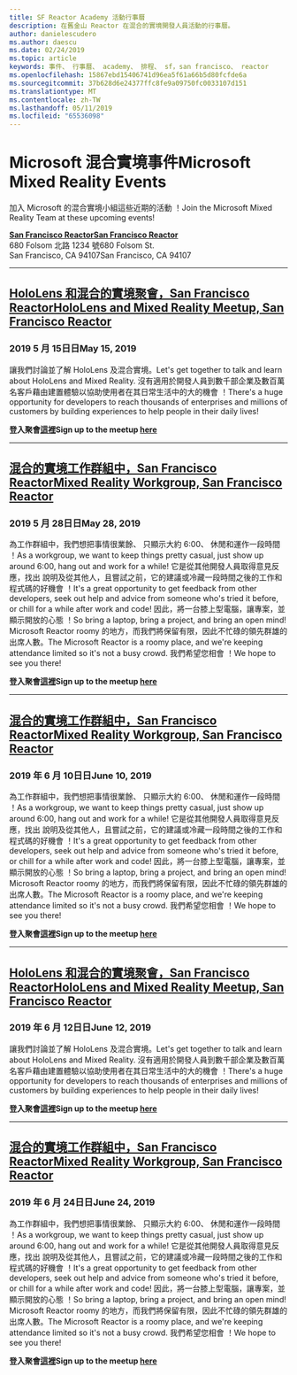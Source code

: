 ```yaml
---
title: SF Reactor Academy 活動行事曆
description: 在舊金山 Reactor 在混合的實境開發人員活動的行事曆。
author: danielescudero
ms.author: daescu
ms.date: 02/24/2019
ms.topic: article
keywords: 事件、 行事曆、 academy、 排程、 sf，san francisco、 reactor
ms.openlocfilehash: 15867ebd15406741d96ea5f61a66b5d80fcfde6a
ms.sourcegitcommit: 37b628d6e24377ffc8fe9a09750fc0033107d151
ms.translationtype: MT
ms.contentlocale: zh-TW
ms.lasthandoff: 05/11/2019
ms.locfileid: "65536098"
---
```

# <a name="microsoft-mixed-reality-events"></a><span data-ttu-id="d610f-104">Microsoft 混合實境事件</span><span class="sxs-lookup"><span data-stu-id="d610f-104">Microsoft Mixed Reality Events</span></span>

<span data-ttu-id="d610f-105">加入 Microsoft 的混合實境小組這些近期的活動 ！</span><span class="sxs-lookup"><span data-stu-id="d610f-105">Join the Microsoft Mixed Reality Team at these upcoming events!</span></span>

<span data-ttu-id="d610f-106">**[San Francisco Reactor](https://developer.microsoft.com/reactor/#ReactorSF)**</span><span class="sxs-lookup"><span data-stu-id="d610f-106">**[San Francisco Reactor](https://developer.microsoft.com/reactor/#ReactorSF)**</span></span><br>
<span data-ttu-id="d610f-107">680 Folsom 北路 1234 號</span><span class="sxs-lookup"><span data-stu-id="d610f-107">680 Folsom St.</span></span><br>
<span data-ttu-id="d610f-108">San Francisco, CA 94107</span><span class="sxs-lookup"><span data-stu-id="d610f-108">San Francisco, CA 94107</span></span>



---
## <a name="hololens-and-mixed-reality-meetup-san-francisco-reactorhttpsemea01safelinksprotectionoutlookcomurlhttps3a2f2fwwwmeetupcom2fhololens-mr2fdata027c017cdaescu40microsoftcom7ca8ddee063b7949a9992308d6903e62b07c72f988bf86f141af91ab2d7cd011db477c17c07c636854994961074327sdata082fhayyghofjc63hqaeb0bju4wv8jph2bscd2fgihkmog3dreserved0"></a><span data-ttu-id="d610f-109">**[HoloLens 和混合的實境聚會，San Francisco Reactor](https://emea01.safelinks.protection.outlook.com/?url=https%3A%2F%2Fwww.meetup.com%2Fhololens-mr%2F&data=02%7C01%7Cdaescu%40microsoft.com%7Ca8ddee063b7949a9992308d6903e62b0%7C72f988bf86f141af91ab2d7cd011db47%7C1%7C0%7C636854994961074327&sdata=08%2FHAyYghOFJC63HQAeb0bJU4Wv8JPH%2BSCD%2FgIhkMog%3D&reserved=0)**</span><span class="sxs-lookup"><span data-stu-id="d610f-109">**[HoloLens and Mixed Reality Meetup, San Francisco Reactor](https://emea01.safelinks.protection.outlook.com/?url=https%3A%2F%2Fwww.meetup.com%2Fhololens-mr%2F&data=02%7C01%7Cdaescu%40microsoft.com%7Ca8ddee063b7949a9992308d6903e62b0%7C72f988bf86f141af91ab2d7cd011db47%7C1%7C0%7C636854994961074327&sdata=08%2FHAyYghOFJC63HQAeb0bJU4Wv8JPH%2BSCD%2FgIhkMog%3D&reserved=0)**</span></span>
### <a name="may-15-2019"></a><span data-ttu-id="d610f-110">2019 5 月 15日日</span><span class="sxs-lookup"><span data-stu-id="d610f-110">May 15, 2019</span></span>
<span data-ttu-id="d610f-111">讓我們討論並了解 HoloLens 及混合實境。</span><span class="sxs-lookup"><span data-stu-id="d610f-111">Let's get together to talk and learn about HoloLens and Mixed Reality.</span></span> <span data-ttu-id="d610f-112">沒有適用於開發人員到數千部企業及數百萬名客戶藉由建置體驗以協助使用者在其日常生活中的大的機會 ！</span><span class="sxs-lookup"><span data-stu-id="d610f-112">There's a huge opportunity for developers to reach thousands of enterprises and millions of customers by building experiences to help people in their daily lives!</span></span>

<span data-ttu-id="d610f-113">**登入聚會[這裡](https://emea01.safelinks.protection.outlook.com/?url=https%3A%2F%2Fwww.meetup.com%2Fhololens-mr%2F&data=02%7C01%7Cdaescu%40microsoft.com%7Ca8ddee063b7949a9992308d6903e62b0%7C72f988bf86f141af91ab2d7cd011db47%7C1%7C0%7C636854994961074327&sdata=08%2FHAyYghOFJC63HQAeb0bJU4Wv8JPH%2BSCD%2FgIhkMog%3D&reserved=0)**</span><span class="sxs-lookup"><span data-stu-id="d610f-113">**Sign up to the meetup [here](https://emea01.safelinks.protection.outlook.com/?url=https%3A%2F%2Fwww.meetup.com%2Fhololens-mr%2F&data=02%7C01%7Cdaescu%40microsoft.com%7Ca8ddee063b7949a9992308d6903e62b0%7C72f988bf86f141af91ab2d7cd011db47%7C1%7C0%7C636854994961074327&sdata=08%2FHAyYghOFJC63HQAeb0bJU4Wv8JPH%2BSCD%2FgIhkMog%3D&reserved=0)**</span></span>


---
## <a name="mixed-reality-workgroup-san-francisco-reactorhttpsemea01safelinksprotectionoutlookcomurlhttps3a2f2fwwwmeetupcom2fhololens-mr2fdata027c017cdaescu40microsoftcom7ca8ddee063b7949a9992308d6903e62b07c72f988bf86f141af91ab2d7cd011db477c17c07c636854994961124360sdataymnaaiwvxij700mo9gj2boz4w82bgkdjdhijhytfczcfu3dreserved0"></a><span data-ttu-id="d610f-114">**[混合的實境工作群組中，San Francisco Reactor](https://emea01.safelinks.protection.outlook.com/?url=https%3A%2F%2Fwww.meetup.com%2Fhololens-mr%2F&data=02%7C01%7Cdaescu%40microsoft.com%7Ca8ddee063b7949a9992308d6903e62b0%7C72f988bf86f141af91ab2d7cd011db47%7C1%7C0%7C636854994961124360&sdata=YmnAAiWVxIJ700mO9gj%2BOz4W8%2BgKDjDhiJhYtfCzCFU%3D&reserved=0)**</span><span class="sxs-lookup"><span data-stu-id="d610f-114">**[Mixed Reality Workgroup, San Francisco Reactor](https://emea01.safelinks.protection.outlook.com/?url=https%3A%2F%2Fwww.meetup.com%2Fhololens-mr%2F&data=02%7C01%7Cdaescu%40microsoft.com%7Ca8ddee063b7949a9992308d6903e62b0%7C72f988bf86f141af91ab2d7cd011db47%7C1%7C0%7C636854994961124360&sdata=YmnAAiWVxIJ700mO9gj%2BOz4W8%2BgKDjDhiJhYtfCzCFU%3D&reserved=0)**</span></span>
### <a name="may-28-2019"></a><span data-ttu-id="d610f-115">2019 5 月 28日日</span><span class="sxs-lookup"><span data-stu-id="d610f-115">May 28, 2019</span></span>
<span data-ttu-id="d610f-116">為工作群組中，我們想把事情很業餘、 只顯示大約 6:00、 休閒和運作一段時間 ！</span><span class="sxs-lookup"><span data-stu-id="d610f-116">As a workgroup, we want to keep things pretty casual, just show up around 6:00, hang out and work for a while!</span></span> <span data-ttu-id="d610f-117">它是從其他開發人員取得意見反應，找出 說明及從其他人，且嘗試之前，它的建議或冷藏一段時間之後的工作和程式碼的好機會 ！</span><span class="sxs-lookup"><span data-stu-id="d610f-117">It's a great opportunity to get feedback from other developers, seek out help and advice from someone who's tried it before, or chill for a while after work and code!</span></span> <span data-ttu-id="d610f-118">因此，將一台膝上型電腦，讓專案，並顯示開放的心態 ！</span><span class="sxs-lookup"><span data-stu-id="d610f-118">So bring a laptop, bring a project, and bring an open mind!</span></span> <span data-ttu-id="d610f-119">Microsoft Reactor roomy 的地方，而我們將保留有限，因此不忙碌的領先群雄的出席人數。</span><span class="sxs-lookup"><span data-stu-id="d610f-119">The Microsoft Reactor is a roomy place, and we're keeping attendance limited so it's not a busy crowd.</span></span> <span data-ttu-id="d610f-120">我們希望您相會 ！</span><span class="sxs-lookup"><span data-stu-id="d610f-120">We hope to see you there!</span></span>

<span data-ttu-id="d610f-121">**登入聚會[這裡](https://emea01.safelinks.protection.outlook.com/?url=https%3A%2F%2Fwww.meetup.com%2Fhololens-mr%2F&data=02%7C01%7Cdaescu%40microsoft.com%7Ca8ddee063b7949a9992308d6903e62b0%7C72f988bf86f141af91ab2d7cd011db47%7C1%7C0%7C636854994961124360&sdata=YmnAAiWVxIJ700mO9gj%2BOz4W8%2BgKDjDhiJhYtfCzCFU%3D&reserved=0)**</span><span class="sxs-lookup"><span data-stu-id="d610f-121">**Sign up to the meetup [here](https://emea01.safelinks.protection.outlook.com/?url=https%3A%2F%2Fwww.meetup.com%2Fhololens-mr%2F&data=02%7C01%7Cdaescu%40microsoft.com%7Ca8ddee063b7949a9992308d6903e62b0%7C72f988bf86f141af91ab2d7cd011db47%7C1%7C0%7C636854994961124360&sdata=YmnAAiWVxIJ700mO9gj%2BOz4W8%2BgKDjDhiJhYtfCzCFU%3D&reserved=0)**</span></span>


---
## <a name="mixed-reality-workgroup-san-francisco-reactorhttpsemea01safelinksprotectionoutlookcomurlhttps3a2f2fwwwmeetupcom2fhololens-mr2fdata027c017cdaescu40microsoftcom7ca8ddee063b7949a9992308d6903e62b07c72f988bf86f141af91ab2d7cd011db477c17c07c636854994961124360sdataymnaaiwvxij700mo9gj2boz4w82bgkdjdhijhytfczcfu3dreserved0"></a><span data-ttu-id="d610f-122">**[混合的實境工作群組中，San Francisco Reactor](https://emea01.safelinks.protection.outlook.com/?url=https%3A%2F%2Fwww.meetup.com%2Fhololens-mr%2F&data=02%7C01%7Cdaescu%40microsoft.com%7Ca8ddee063b7949a9992308d6903e62b0%7C72f988bf86f141af91ab2d7cd011db47%7C1%7C0%7C636854994961124360&sdata=YmnAAiWVxIJ700mO9gj%2BOz4W8%2BgKDjDhiJhYtfCzCFU%3D&reserved=0)**</span><span class="sxs-lookup"><span data-stu-id="d610f-122">**[Mixed Reality Workgroup, San Francisco Reactor](https://emea01.safelinks.protection.outlook.com/?url=https%3A%2F%2Fwww.meetup.com%2Fhololens-mr%2F&data=02%7C01%7Cdaescu%40microsoft.com%7Ca8ddee063b7949a9992308d6903e62b0%7C72f988bf86f141af91ab2d7cd011db47%7C1%7C0%7C636854994961124360&sdata=YmnAAiWVxIJ700mO9gj%2BOz4W8%2BgKDjDhiJhYtfCzCFU%3D&reserved=0)**</span></span> 
### <a name="june-10-2019"></a><span data-ttu-id="d610f-123">2019 年 6 月 10日日</span><span class="sxs-lookup"><span data-stu-id="d610f-123">June 10, 2019</span></span>
<span data-ttu-id="d610f-124">為工作群組中，我們想把事情很業餘、 只顯示大約 6:00、 休閒和運作一段時間 ！</span><span class="sxs-lookup"><span data-stu-id="d610f-124">As a workgroup, we want to keep things pretty casual, just show up around 6:00, hang out and work for a while!</span></span> <span data-ttu-id="d610f-125">它是從其他開發人員取得意見反應，找出 說明及從其他人，且嘗試之前，它的建議或冷藏一段時間之後的工作和程式碼的好機會 ！</span><span class="sxs-lookup"><span data-stu-id="d610f-125">It's a great opportunity to get feedback from other developers, seek out help and advice from someone who's tried it before, or chill for a while after work and code!</span></span> <span data-ttu-id="d610f-126">因此，將一台膝上型電腦，讓專案，並顯示開放的心態 ！</span><span class="sxs-lookup"><span data-stu-id="d610f-126">So bring a laptop, bring a project, and bring an open mind!</span></span> <span data-ttu-id="d610f-127">Microsoft Reactor roomy 的地方，而我們將保留有限，因此不忙碌的領先群雄的出席人數。</span><span class="sxs-lookup"><span data-stu-id="d610f-127">The Microsoft Reactor is a roomy place, and we're keeping attendance limited so it's not a busy crowd.</span></span> <span data-ttu-id="d610f-128">我們希望您相會 ！</span><span class="sxs-lookup"><span data-stu-id="d610f-128">We hope to see you there!</span></span>

<span data-ttu-id="d610f-129">**登入聚會[這裡](https://emea01.safelinks.protection.outlook.com/?url=https%3A%2F%2Fwww.meetup.com%2Fhololens-mr%2F&data=02%7C01%7Cdaescu%40microsoft.com%7Ca8ddee063b7949a9992308d6903e62b0%7C72f988bf86f141af91ab2d7cd011db47%7C1%7C0%7C636854994961124360&sdata=YmnAAiWVxIJ700mO9gj%2BOz4W8%2BgKDjDhiJhYtfCzCFU%3D&reserved=0)**</span><span class="sxs-lookup"><span data-stu-id="d610f-129">**Sign up to the meetup [here](https://emea01.safelinks.protection.outlook.com/?url=https%3A%2F%2Fwww.meetup.com%2Fhololens-mr%2F&data=02%7C01%7Cdaescu%40microsoft.com%7Ca8ddee063b7949a9992308d6903e62b0%7C72f988bf86f141af91ab2d7cd011db47%7C1%7C0%7C636854994961124360&sdata=YmnAAiWVxIJ700mO9gj%2BOz4W8%2BgKDjDhiJhYtfCzCFU%3D&reserved=0)**</span></span>


---
## <a name="hololens-and-mixed-reality-meetup-san-francisco-reactorhttpsemea01safelinksprotectionoutlookcomurlhttps3a2f2fwwwmeetupcom2fhololens-mr2fdata027c017cdaescu40microsoftcom7ca8ddee063b7949a9992308d6903e62b07c72f988bf86f141af91ab2d7cd011db477c17c07c636854994961074327sdata082fhayyghofjc63hqaeb0bju4wv8jph2bscd2fgihkmog3dreserved0"></a><span data-ttu-id="d610f-130">**[HoloLens 和混合的實境聚會，San Francisco Reactor](https://emea01.safelinks.protection.outlook.com/?url=https%3A%2F%2Fwww.meetup.com%2Fhololens-mr%2F&data=02%7C01%7Cdaescu%40microsoft.com%7Ca8ddee063b7949a9992308d6903e62b0%7C72f988bf86f141af91ab2d7cd011db47%7C1%7C0%7C636854994961074327&sdata=08%2FHAyYghOFJC63HQAeb0bJU4Wv8JPH%2BSCD%2FgIhkMog%3D&reserved=0)**</span><span class="sxs-lookup"><span data-stu-id="d610f-130">**[HoloLens and Mixed Reality Meetup, San Francisco Reactor](https://emea01.safelinks.protection.outlook.com/?url=https%3A%2F%2Fwww.meetup.com%2Fhololens-mr%2F&data=02%7C01%7Cdaescu%40microsoft.com%7Ca8ddee063b7949a9992308d6903e62b0%7C72f988bf86f141af91ab2d7cd011db47%7C1%7C0%7C636854994961074327&sdata=08%2FHAyYghOFJC63HQAeb0bJU4Wv8JPH%2BSCD%2FgIhkMog%3D&reserved=0)**</span></span>
### <a name="june-12-2019"></a><span data-ttu-id="d610f-131">2019 年 6 月 12日日</span><span class="sxs-lookup"><span data-stu-id="d610f-131">June 12, 2019</span></span>
<span data-ttu-id="d610f-132">讓我們討論並了解 HoloLens 及混合實境。</span><span class="sxs-lookup"><span data-stu-id="d610f-132">Let's get together to talk and learn about HoloLens and Mixed Reality.</span></span> <span data-ttu-id="d610f-133">沒有適用於開發人員到數千部企業及數百萬名客戶藉由建置體驗以協助使用者在其日常生活中的大的機會 ！</span><span class="sxs-lookup"><span data-stu-id="d610f-133">There's a huge opportunity for developers to reach thousands of enterprises and millions of customers by building experiences to help people in their daily lives!</span></span>

<span data-ttu-id="d610f-134">**登入聚會[這裡](https://emea01.safelinks.protection.outlook.com/?url=https%3A%2F%2Fwww.meetup.com%2Fhololens-mr%2F&data=02%7C01%7Cdaescu%40microsoft.com%7Ca8ddee063b7949a9992308d6903e62b0%7C72f988bf86f141af91ab2d7cd011db47%7C1%7C0%7C636854994961074327&sdata=08%2FHAyYghOFJC63HQAeb0bJU4Wv8JPH%2BSCD%2FgIhkMog%3D&reserved=0)**</span><span class="sxs-lookup"><span data-stu-id="d610f-134">**Sign up to the meetup [here](https://emea01.safelinks.protection.outlook.com/?url=https%3A%2F%2Fwww.meetup.com%2Fhololens-mr%2F&data=02%7C01%7Cdaescu%40microsoft.com%7Ca8ddee063b7949a9992308d6903e62b0%7C72f988bf86f141af91ab2d7cd011db47%7C1%7C0%7C636854994961074327&sdata=08%2FHAyYghOFJC63HQAeb0bJU4Wv8JPH%2BSCD%2FgIhkMog%3D&reserved=0)**</span></span>


---
## <a name="mixed-reality-workgroup-san-francisco-reactorhttpsemea01safelinksprotectionoutlookcomurlhttps3a2f2fwwwmeetupcom2fhololens-mr2fdata027c017cdaescu40microsoftcom7ca8ddee063b7949a9992308d6903e62b07c72f988bf86f141af91ab2d7cd011db477c17c07c636854994961124360sdataymnaaiwvxij700mo9gj2boz4w82bgkdjdhijhytfczcfu3dreserved0"></a><span data-ttu-id="d610f-135">**[混合的實境工作群組中，San Francisco Reactor](https://emea01.safelinks.protection.outlook.com/?url=https%3A%2F%2Fwww.meetup.com%2Fhololens-mr%2F&data=02%7C01%7Cdaescu%40microsoft.com%7Ca8ddee063b7949a9992308d6903e62b0%7C72f988bf86f141af91ab2d7cd011db47%7C1%7C0%7C636854994961124360&sdata=YmnAAiWVxIJ700mO9gj%2BOz4W8%2BgKDjDhiJhYtfCzCFU%3D&reserved=0)**</span><span class="sxs-lookup"><span data-stu-id="d610f-135">**[Mixed Reality Workgroup, San Francisco Reactor](https://emea01.safelinks.protection.outlook.com/?url=https%3A%2F%2Fwww.meetup.com%2Fhololens-mr%2F&data=02%7C01%7Cdaescu%40microsoft.com%7Ca8ddee063b7949a9992308d6903e62b0%7C72f988bf86f141af91ab2d7cd011db47%7C1%7C0%7C636854994961124360&sdata=YmnAAiWVxIJ700mO9gj%2BOz4W8%2BgKDjDhiJhYtfCzCFU%3D&reserved=0)**</span></span>
### <a name="june-24-2019"></a><span data-ttu-id="d610f-136">2019 年 6 月 24日日</span><span class="sxs-lookup"><span data-stu-id="d610f-136">June 24, 2019</span></span>
<span data-ttu-id="d610f-137">為工作群組中，我們想把事情很業餘、 只顯示大約 6:00、 休閒和運作一段時間 ！</span><span class="sxs-lookup"><span data-stu-id="d610f-137">As a workgroup, we want to keep things pretty casual, just show up around 6:00, hang out and work for a while!</span></span> <span data-ttu-id="d610f-138">它是從其他開發人員取得意見反應，找出 說明及從其他人，且嘗試之前，它的建議或冷藏一段時間之後的工作和程式碼的好機會 ！</span><span class="sxs-lookup"><span data-stu-id="d610f-138">It's a great opportunity to get feedback from other developers, seek out help and advice from someone who's tried it before, or chill for a while after work and code!</span></span> <span data-ttu-id="d610f-139">因此，將一台膝上型電腦，讓專案，並顯示開放的心態 ！</span><span class="sxs-lookup"><span data-stu-id="d610f-139">So bring a laptop, bring a project, and bring an open mind!</span></span> <span data-ttu-id="d610f-140">Microsoft Reactor roomy 的地方，而我們將保留有限，因此不忙碌的領先群雄的出席人數。</span><span class="sxs-lookup"><span data-stu-id="d610f-140">The Microsoft Reactor is a roomy place, and we're keeping attendance limited so it's not a busy crowd.</span></span> <span data-ttu-id="d610f-141">我們希望您相會 ！</span><span class="sxs-lookup"><span data-stu-id="d610f-141">We hope to see you there!</span></span>

<span data-ttu-id="d610f-142">**登入聚會[這裡](https://emea01.safelinks.protection.outlook.com/?url=https%3A%2F%2Fwww.meetup.com%2Fhololens-mr%2F&data=02%7C01%7Cdaescu%40microsoft.com%7Ca8ddee063b7949a9992308d6903e62b0%7C72f988bf86f141af91ab2d7cd011db47%7C1%7C0%7C636854994961124360&sdata=YmnAAiWVxIJ700mO9gj%2BOz4W8%2BgKDjDhiJhYtfCzCFU%3D&reserved=0)**</span><span class="sxs-lookup"><span data-stu-id="d610f-142">**Sign up to the meetup [here](https://emea01.safelinks.protection.outlook.com/?url=https%3A%2F%2Fwww.meetup.com%2Fhololens-mr%2F&data=02%7C01%7Cdaescu%40microsoft.com%7Ca8ddee063b7949a9992308d6903e62b0%7C72f988bf86f141af91ab2d7cd011db47%7C1%7C0%7C636854994961124360&sdata=YmnAAiWVxIJ700mO9gj%2BOz4W8%2BgKDjDhiJhYtfCzCFU%3D&reserved=0)**</span></span>
